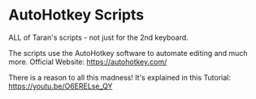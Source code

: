 # AutoHotkey Scripts
ALL of Taran's scripts - not just for the 2nd keyboard.

The scripts use the AutoHotkey software to automate editing and much more.
Official Website: https://autohotkey.com/

There is a reason to all this madness! It's explained in this Tutorial:
https://youtu.be/O6ERELse_QY
